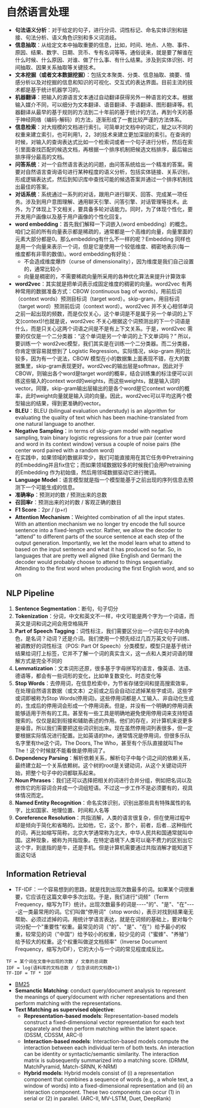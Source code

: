 # 自然语言处理
- **句法语义分析**：对于给定的句子，进行分词、词性标记、命名实体识别和链接、句法分析、语义角色识别和多义词消歧。
- **信息抽取**：从给定文本中抽取重要的信息，比如，时间、地点、人物、事件、原因、结果、数字、日期、货币、专有名词等等。通俗说来，就是要了解谁在什么时候、什么原因、对谁、做了什么事、有什么结果。涉及到实体识别、时间抽取、因果关系抽取等关键技术。
- **文本挖掘（或者文本数据挖掘）**：包括文本聚类、分类、信息抽取、摘要、情感分析以及对挖掘的信息和知识的可视化、交互式的表达界面。目前主流的技术都是基于统计机器学习的。
- **机器翻译**：把输入的源语言文本通过自动翻译获得另外一种语言的文本。根据输入媒介不同，可以细分为文本翻译、语音翻译、手语翻译、图形翻译等。机器翻译从最早的基于规则的方法到二十年前的基于统计的方法，再到今天的基于神经网络（编码-解码）的方法，逐渐形成了一套比较严谨的方法体系。
- **信息检索**：对大规模的文档进行索引。可简单对文档中的词汇，赋之以不同的权重来建立索引，也可利用1，2，3的技术来建立更加深层的索引。在查询的时候，对输入的查询表达式比如一个检索词或者一个句子进行分析，然后在索引里面查找匹配的候选文档，再根据一个排序机制把候选文档排序，最后输出排序得分最高的文档。
- **问答系统**：对一个自然语言表达的问题，由问答系统给出一个精准的答案。需要对自然语言查询语句进行某种程度的语义分析，包括实体链接、关系识别，形成逻辑表达式，然后到知识库中查找可能的候选答案并通过一个排序机制找出最佳的答案。
- **对话系统**：系统通过一系列的对话，跟用户进行聊天、回答、完成某一项任务。涉及到用户意图理解、通用聊天引擎、问答引擎、对话管理等技术。此外，为了体现上下文相关，要具备多轮对话能力。同时，为了体现个性化，要开发用户画像以及基于用户画像的个性化回复。
- **word embedding**：首先我们解释一下词嵌入(word embedding）的概念。咱们之前的所有向量表示都是稀疏的，通常都是一个高维的向量，向量里面的元素大部分都是0。那么embedding有什么不一样的呢？Embedding 同样也是用一个向量来表示一个词，但是它是使用一个较低维度、稠密地表示(每一维度都有非零的数值)。word embedding有好处：
    - 不会造成维度爆炸（curse of dimensionality），因为维度是我们自己设置的，通常比较小
    - 向量是稠密的，不需要稀疏向量所采用的各种优化算法来提升计算效率
- **word2vec**：其实就是把单词表示成固定维度的稠密的向量。word2vec 有两种常用的数据准备方式：CBOW (continuous bag of words)，用前后词（context words）预测目标词（target word）。skip-gram，用目标词（target word）预测前后词（context word）。word2vec 并不关心相邻单词之前一起出现的频数，而是仅仅关心，这个单词是不是属于另一个单词的上下文(context)!也就是说，word2vec 不关心根据这个词预测出的下一个词语是什么，而是只关心这两个词语之间是不是有上下文关系。于是，word2vec 需要的仅仅是一个二分类器：“这个单词是另一个单词的上下文单词吗？”
所以，要训练一个 word2vec模型，我们其实是在训练一个二分类器。而二分类器，你肯定很容易就想到了 Logistic Regression。实际情况，skip-gram 用的比较多，因为有一个说法，CBOW 模型在小的数据集上面表现不错，在大的数据集里，skip-gram表现更好。word2vec的输出层是softmax，因此对于CBOW，则输出各个word是target word的概率，结合训练集的标注便可以训练这些输入的context word的weights，而这些weights，就是输入词的vector。同理，skip-gram输出层输出的是各个word是它context word的概率，此时weight向量就是输入词的向量。因此，word2vec可以平均这两个模型输出的结果，得到更准确的vector。
- **BLEU**：BLEU (bilingual evaluation understudy) is an algorithm for evaluating the quality of text which has been machine-translated from one natural language to another.
- **Negative Sampling**：in terms of skip-gram model with negative sampling, train binary logistic regressions for a true	pair (center word and word in its context window) versus a couple of noise pairs (the center word paired with a random word)
- 在实践中，如果领域的数据非常少，我们可能直接用在其它任务中Pretraining 的Embedding并且fix住它；而如果领域数据较多的时候我们会用Pretraining 的Embedding 作为初始值，然后用领域数据驱动它进行微调。
- **Language Model**：语言模型就是指一个模型能基于之前出现的序列信息去预测下一个可能生成的信息。
- **准确率p**：预测对的数 / 预测出来的总数
- **召回率r**：预测出来的对的数 / 客观正确的数目
- **F1 Score**：2pr / (p+r)
- **Attention Mechanism**：Weighted combination of all the input states. With an attention mechanism we no longer try encode the full source sentence into a fixed-length vector. Rather, we allow the decoder to “attend” to different parts of the source sentence at each step of the output generation. Importantly, we let the model learn what to attend to based on the input sentence and what it has produced so far. So, in languages that are pretty well aligned (like English and German) the decoder would probably choose to attend to things sequentially. Attending to the first word when producing the first English word, and so on

## NLP Pipeline
1. **Sentence Segmentation**：断句，句子切分
2. **Tokenization**：分词，中文和英文不一样，中文可能是两个字为一个词语，而英文是词和词之间会用空格隔开
3. **Part of Speech Tagging**：词性标注，我们需要区分出一个词在句子中的角色，是名词？动词？还是介词。我们使用一个预先经过几百万英文句子训练、被调教好的词性标注（POS: Part Of Speech）分类模型，模型只是基于统计结果给词打上标签，它并不了解一个词的真实含义，这一点和人类对词语的理解方式是完全不同的
4. **Lemmatization**：文本词形还原，很多基于字母拼写的语言，像英语、法语、德语等，都会有一些词形的变化，比如单复数变化、时态变化等
5. **Stop Words**：去停用词，在信息检索中，为节省存储空间和提高搜索效率，在处理自然语言数据（或文本）之前或之后会自动过滤掉某些字或词，这些字或词即被称为Stop Words(停用词)。这些停用词都是人工输入、非自动化生成的，生成后的停用词会形成一个停用词表。但是，并没有一个明确的停用词表能够适用于所有的工具。甚至有一些工具是明确地避免使用停用词来支持短语搜索的。仅仅是起到衔接和辅助表述的作用。他们的存在，对计算机来说更多是噪音。所以我们需要把这些词识别出来。现在虽然停用词列表很多，但一定要根据实际情况进行配置。比如英语的the，通常情况是停用词，但很多乐队名字里有the这个词，The Doors, The Who，甚至有个乐队直接就叫The The！这个时候就不能看做是停用词了。
6. **Dependency Parsing**：解析依赖关系，解析句子中每个词之间的依赖关系，最终建立起一个关系依赖树。这个树的root是关键动词，从这个关键动词开始，把整个句子中的词都联系起来。
7. **Noun Phrases**：我们还可以选择把相关的词进行合并分组，例如把名词以及修饰它的形容词合并成一个词组短语。不过这一步工作不是必须要有的，视具体情况而定。
8. **Named Entity Recognition**：命名实体识别，识别出那些具有特殊属性的名字，比如国家、地理位置、时间和人名等
9. **Coreference Resolution**：共指消解，人类的语言很复杂，但在使用过程中却是倾向于简化和省略的。比如他，它，这个，那个，前者，后者…这种指代的词，再比如缩写简称，北京大学通常称为北大，中华人民共和国通常就叫中国。这种现象，被称为共指现象。在特定语境下人类可以毫不费力的区别出它这个字，到底指的是牛，还是手机。但是计算机需要通过共指消解才能知道下面这句话

## Information Retrieval
- TF-IDF：一个容易想到的思路，就是找到出现次数最多的词。如果某个词很重要，它应该在这篇文章中多次出现。于是，我们进行"词频"（Term Frequency，缩写为TF）统计。出现次数最多的词是----"的"、"是"、"在"----这一类最常用的词。它们叫做"停用词"（stop words），表示对找到结果毫无帮助、必须过滤掉的词。用统计学语言表达，就是在词频的基础上，要对每个词分配一个"重要性"权重。最常见的词（"的"、"是"、"在"）给予最小的权重，较常见的词（"中国"）给予较小的权重，较少见的词（"蜜蜂"、"养殖"）给予较大的权重。这个权重叫做逆文档频率"（Inverse Document Frequency，缩写为IDF），它的大小与一个词的常见程度成反比。
```
TF = 某个词在文章中出现的次数 / 文章的总词数
IDF = log(语料库的文档总数 / 包含该词的文档数+1)
TF-IDF = TF * IDF
```
- [BM25](https://www.jianshu.com/p/1e498888f505)
- **Semanctic Matching**: conduct query/document analysis to represent the meanings of query/document with richer representations and then perform matching with the representations.
- **Text Matching as supervised objective**:
    - **Representation-based models**: Representation-based models construct a fixed-dimensional vector representation for each text separately and then perform matching within the latent space. (DSSM, CDSSM, ARC-I)
    - **Interaction-based models**: Interaction-based models compute the interaction between each individual term of both texts. An interaction can be identity or syntactic/semantic similarity. The interaction matrix is subsequently summarized into a matching score. (DRMM, MatchPyramid, Match-SRNN, K-NRM)
    - **Hybrid models**: Hybrid models consist of (i) a representation component that combines a sequence of words (e.g., a whole text, a window of words) into a fixed-dimensional representation and (ii) an interaction component. These two components can occur (1) in serial or (2) in parallel. (ARC-II, MV-LSTM, Duet, DeepRank)
